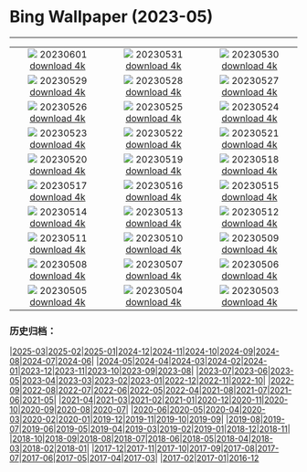 # Bing Wallpaper (2023-05)
**************
| | | |
| :----: | :----: | :----: |
| ![](https://www.bing.com/th?id=OHR.ReefAwareness_IT-IT7365437503_1920x1080.jpg) 20230601 [download 4k](https://www.bing.com/th?id=OHR.ReefAwareness_IT-IT7365437503_UHD.jpg) | ![](https://www.bing.com/th?id=OHR.WorldOtterDay_IT-IT6594215443_1920x1080.jpg) 20230531 [download 4k](https://www.bing.com/th?id=OHR.WorldOtterDay_IT-IT6594215443_UHD.jpg) | ![](https://www.bing.com/th?id=OHR.HiddenBeach_IT-IT5182417860_1920x1080.jpg) 20230530 [download 4k](https://www.bing.com/th?id=OHR.HiddenBeach_IT-IT5182417860_UHD.jpg) |
| ![](https://www.bing.com/th?id=OHR.Antilles_IT-IT7910228854_1920x1080.jpg) 20230529 [download 4k](https://www.bing.com/th?id=OHR.Antilles_IT-IT7910228854_UHD.jpg) | ![](https://www.bing.com/th?id=OHR.TegallalangTerrace_IT-IT1569351575_1920x1080.jpg) 20230528 [download 4k](https://www.bing.com/th?id=OHR.TegallalangTerrace_IT-IT1569351575_UHD.jpg) | ![](https://www.bing.com/th?id=OHR.AloeDichotomum_IT-IT2593431941_1920x1080.jpg) 20230527 [download 4k](https://www.bing.com/th?id=OHR.AloeDichotomum_IT-IT2593431941_UHD.jpg) |
| ![](https://www.bing.com/th?id=OHR.ItalyCinqueTerre_IT-IT2256387382_1920x1080.jpg) 20230526 [download 4k](https://www.bing.com/th?id=OHR.ItalyCinqueTerre_IT-IT2256387382_UHD.jpg) | ![](https://www.bing.com/th?id=OHR.OrvietoWell_IT-IT7164285597_1920x1080.jpg) 20230525 [download 4k](https://www.bing.com/th?id=OHR.OrvietoWell_IT-IT7164285597_UHD.jpg) | ![](https://www.bing.com/th?id=OHR.OldFortress_IT-IT2107671514_1920x1080.jpg) 20230524 [download 4k](https://www.bing.com/th?id=OHR.OldFortress_IT-IT2107671514_UHD.jpg) |
| ![](https://www.bing.com/th?id=OHR.WesternBoxTurtle_IT-IT1413333123_1920x1080.jpg) 20230523 [download 4k](https://www.bing.com/th?id=OHR.WesternBoxTurtle_IT-IT1413333123_UHD.jpg) | ![](https://www.bing.com/th?id=OHR.BiodiverseCostaRica_IT-IT0869035242_1920x1080.jpg) 20230522 [download 4k](https://www.bing.com/th?id=OHR.BiodiverseCostaRica_IT-IT0869035242_UHD.jpg) | ![](https://www.bing.com/th?id=OHR.PontdArcole_IT-IT0136817375_1920x1080.jpg) 20230521 [download 4k](https://www.bing.com/th?id=OHR.PontdArcole_IT-IT0136817375_UHD.jpg) |
| ![](https://www.bing.com/th?id=OHR.EuropeanHoneybee_IT-IT9793007364_1920x1080.jpg) 20230520 [download 4k](https://www.bing.com/th?id=OHR.EuropeanHoneybee_IT-IT9793007364_UHD.jpg) | ![](https://www.bing.com/th?id=OHR.SumatranRhino_IT-IT9282232501_1920x1080.jpg) 20230519 [download 4k](https://www.bing.com/th?id=OHR.SumatranRhino_IT-IT9282232501_UHD.jpg) | ![](https://www.bing.com/th?id=OHR.MuseoSoumaya_IT-IT1686511851_1920x1080.jpg) 20230518 [download 4k](https://www.bing.com/th?id=OHR.MuseoSoumaya_IT-IT1686511851_UHD.jpg) |
| ![](https://www.bing.com/th?id=OHR.CormorantBridge_IT-IT8917929906_1920x1080.jpg) 20230517 [download 4k](https://www.bing.com/th?id=OHR.CormorantBridge_IT-IT8917929906_UHD.jpg) | ![](https://www.bing.com/th?id=OHR.AmericanWetlands_IT-IT8776833543_1920x1080.jpg) 20230516 [download 4k](https://www.bing.com/th?id=OHR.AmericanWetlands_IT-IT8776833543_UHD.jpg) | ![](https://www.bing.com/th?id=OHR.MorroJable_IT-IT8361270560_1920x1080.jpg) 20230515 [download 4k](https://www.bing.com/th?id=OHR.MorroJable_IT-IT8361270560_UHD.jpg) |
| ![](https://www.bing.com/th?id=OHR.OdocoileusVirginianus_IT-IT8168130990_1920x1080.jpg) 20230514 [download 4k](https://www.bing.com/th?id=OHR.OdocoileusVirginianus_IT-IT8168130990_UHD.jpg) | ![](https://www.bing.com/th?id=OHR.SonnyBonoPelicans_IT-IT7971350601_1920x1080.jpg) 20230513 [download 4k](https://www.bing.com/th?id=OHR.SonnyBonoPelicans_IT-IT7971350601_UHD.jpg) | ![](https://www.bing.com/th?id=OHR.WildLupine_IT-IT7783064723_1920x1080.jpg) 20230512 [download 4k](https://www.bing.com/th?id=OHR.WildLupine_IT-IT7783064723_UHD.jpg) |
| ![](https://www.bing.com/th?id=OHR.Bevagna_IT-IT7498659443_1920x1080.jpg) 20230511 [download 4k](https://www.bing.com/th?id=OHR.Bevagna_IT-IT7498659443_UHD.jpg) | ![](https://www.bing.com/th?id=OHR.CordouanLighthouse_IT-IT6579555278_1920x1080.jpg) 20230510 [download 4k](https://www.bing.com/th?id=OHR.CordouanLighthouse_IT-IT6579555278_UHD.jpg) | ![](https://www.bing.com/th?id=OHR.Pompei_IT-IT4615926702_1920x1080.jpg) 20230509 [download 4k](https://www.bing.com/th?id=OHR.Pompei_IT-IT4615926702_UHD.jpg) |
| ![](https://www.bing.com/th?id=OHR.TheChaps_IT-IT7027496709_1920x1080.jpg) 20230508 [download 4k](https://www.bing.com/th?id=OHR.TheChaps_IT-IT7027496709_UHD.jpg) | ![](https://www.bing.com/th?id=OHR.SealLaughing_IT-IT6694983805_1920x1080.jpg) 20230507 [download 4k](https://www.bing.com/th?id=OHR.SealLaughing_IT-IT6694983805_UHD.jpg) | ![](https://www.bing.com/th?id=OHR.HwangmaesanAzaleas_IT-IT3245665910_1920x1080.jpg) 20230506 [download 4k](https://www.bing.com/th?id=OHR.HwangmaesanAzaleas_IT-IT3245665910_UHD.jpg) |
| ![](https://www.bing.com/th?id=OHR.Popocatepetl_IT-IT2263518716_1920x1080.jpg) 20230505 [download 4k](https://www.bing.com/th?id=OHR.Popocatepetl_IT-IT2263518716_UHD.jpg) | ![](https://www.bing.com/th?id=OHR.RebelBase_IT-IT4204234662_1920x1080.jpg) 20230504 [download 4k](https://www.bing.com/th?id=OHR.RebelBase_IT-IT4204234662_UHD.jpg) | ![](https://www.bing.com/th?id=OHR.ThreeWildebeest_IT-IT3805881299_1920x1080.jpg) 20230503 [download 4k](https://www.bing.com/th?id=OHR.ThreeWildebeest_IT-IT3805881299_UHD.jpg) |

### 历史归档：

|[2025-03](/../2025-03/2025-03.md)|[2025-02](/../2025-02/2025-02.md)|[2025-01](/../2025-01/2025-01.md)|[2024-12](/../2024-12/2024-12.md)|[2024-11](/../2024-11/2024-11.md)|[2024-10](/../2024-10/2024-10.md)|[2024-09](/../2024-09/2024-09.md)|[2024-08](/../2024-08/2024-08.md)|[2024-07](/../2024-07/2024-07.md)|[2024-06](/../2024-06/2024-06.md)|
|[2024-05](/../2024-05/2024-05.md)|[2024-04](/../2024-04/2024-04.md)|[2024-03](/../2024-03/2024-03.md)|[2024-02](/../2024-02/2024-02.md)|[2024-01](/../2024-01/2024-01.md)|[2023-12](/../2023-12/2023-12.md)|[2023-11](/../2023-11/2023-11.md)|[2023-10](/../2023-10/2023-10.md)|[2023-09](/../2023-09/2023-09.md)|[2023-08](/../2023-08/2023-08.md)|
|[2023-07](/../2023-07/2023-07.md)|[2023-06](/../2023-06/2023-06.md)|[2023-05](/2023-05.md)|[2023-04](/../2023-04/2023-04.md)|[2023-03](/../2023-03/2023-03.md)|[2023-02](/../2023-02/2023-02.md)|[2023-01](/../2023-01/2023-01.md)|[2022-12](/../2022-12/2022-12.md)|[2022-11](/../2022-11/2022-11.md)|[2022-10](/../2022-10/2022-10.md)|
|[2022-09](/../2022-09/2022-09.md)|[2022-08](/../2022-08/2022-08.md)|[2022-07](/../2022-07/2022-07.md)|[2022-06](/../2022-06/2022-06.md)|[2022-05](/../2022-05/2022-05.md)|[2022-04](/../2022-04/2022-04.md)|[2021-08](/../2021-08/2021-08.md)|[2021-07](/../2021-07/2021-07.md)|[2021-06](/../2021-06/2021-06.md)|[2021-05](/../2021-05/2021-05.md)|
|[2021-04](/../2021-04/2021-04.md)|[2021-03](/../2021-03/2021-03.md)|[2021-02](/../2021-02/2021-02.md)|[2021-01](/../2021-01/2021-01.md)|[2020-12](/../2020-12/2020-12.md)|[2020-11](/../2020-11/2020-11.md)|[2020-10](/../2020-10/2020-10.md)|[2020-09](/../2020-09/2020-09.md)|[2020-08](/../2020-08/2020-08.md)|[2020-07](/../2020-07/2020-07.md)|
|[2020-06](/../2020-06/2020-06.md)|[2020-05](/../2020-05/2020-05.md)|[2020-04](/../2020-04/2020-04.md)|[2020-03](/../2020-03/2020-03.md)|[2020-02](/../2020-02/2020-02.md)|[2020-01](/../2020-01/2020-01.md)|[2019-12](/../2019-12/2019-12.md)|[2019-11](/../2019-11/2019-11.md)|[2019-10](/../2019-10/2019-10.md)|[2019-09](/../2019-09/2019-09.md)|
|[2019-08](/../2019-08/2019-08.md)|[2019-07](/../2019-07/2019-07.md)|[2019-06](/../2019-06/2019-06.md)|[2019-05](/../2019-05/2019-05.md)|[2019-04](/../2019-04/2019-04.md)|[2019-03](/../2019-03/2019-03.md)|[2019-02](/../2019-02/2019-02.md)|[2019-01](/../2019-01/2019-01.md)|[2018-12](/../2018-12/2018-12.md)|[2018-11](/../2018-11/2018-11.md)|
|[2018-10](/../2018-10/2018-10.md)|[2018-09](/../2018-09/2018-09.md)|[2018-08](/../2018-08/2018-08.md)|[2018-07](/../2018-07/2018-07.md)|[2018-06](/../2018-06/2018-06.md)|[2018-05](/../2018-05/2018-05.md)|[2018-04](/../2018-04/2018-04.md)|[2018-03](/../2018-03/2018-03.md)|[2018-02](/../2018-02/2018-02.md)|[2018-01](/../2018-01/2018-01.md)|
|[2017-12](/../2017-12/2017-12.md)|[2017-11](/../2017-11/2017-11.md)|[2017-10](/../2017-10/2017-10.md)|[2017-09](/../2017-09/2017-09.md)|[2017-08](/../2017-08/2017-08.md)|[2017-07](/../2017-07/2017-07.md)|[2017-06](/../2017-06/2017-06.md)|[2017-05](/../2017-05/2017-05.md)|[2017-04](/../2017-04/2017-04.md)|[2017-03](/../2017-03/2017-03.md)|
|[2017-02](/../2017-02/2017-02.md)|[2017-01](/../2017-01/2017-01.md)|[2016-12](/../2016-12/2016-12.md)